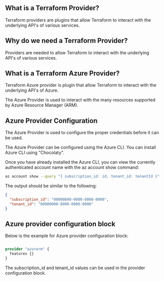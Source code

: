 ## What is a Terraform Provider?

Terraform providers are plugins that allow Terraform to interact with the underlying API's of various services.

## Why do we need a Terraform Provider?

Providers are needed to allow Terraform to interact with the underlying API's of various services.

## What is a Terraform Azure Provider?

Terraform Azure provider is plugin that allow Terraform to interact with the underlying API's of Azure.

The Azure Provider is used to interact with the many resources supported by Azure Resource Manager (ARM).

## Azure Provider Configuration

The Azure Provider is used to configure the proper credentials before it can be used.

The Azure Provider can be configured using the Azure CLI. You can install Azure CLI using "Chocolaty". 

Once you have already installed the Azure CLI, you can view the currently authenticated account name with the az account show command:

```bash
az account show --query "{ subscription_id: id, tenant_id: tenantId }"
```

The output should be similar to the following:

```json
{
  "subscription_id": "00000000-0000-0000-0000",
  "tenant_id": "00000000-0000-0000-0000"
}
```

## Azure provider configuration block
Below is the example for Azure provider configuration block:

```terraform

provider "azurerm" {
  features {}
}

```
The subscription_id and tenant_id values can be used in the provider configuration block.
